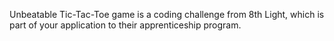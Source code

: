 Unbeatable Tic-Tac-Toe game is a coding challenge from 8th Light, which is part of your application to their apprenticeship program.
